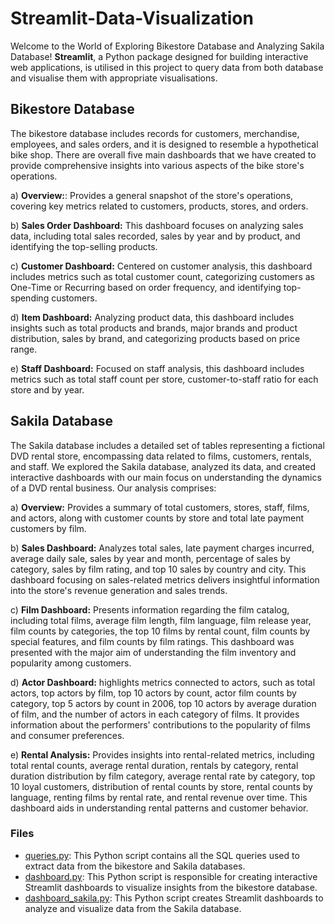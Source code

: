 # Streamlit-Data-Visualization
Welcome to the World of Exploring Bikestore Database and Analyzing Sakila Database! **Streamlit**, a Python package designed for building interactive web applications, is utilised in this project to query data from both database and visualise them with appropriate visualisations. 

 ## Bikestore Database
The bikestore database includes records for customers, merchandise, employees, and sales orders, and it is designed to resemble a hypothetical bike shop. There are overall five main dashboards that we have created to provide comprehensive insights into various aspects of the bike store's operations. 

a) **Overview:**: Provides a general snapshot of the store's operations, covering key metrics related to customers, products, stores, and orders.

b) **Sales Order Dashboard:** This dashboard focuses on analyzing sales data, including total sales recorded, sales by year and by product, and identifying the top-selling products.

c) **Customer Dashboard:** Centered on customer analysis, this dashboard includes metrics such as total customer count, categorizing customers as One-Time or Recurring based on order frequency, and identifying top-spending customers.

d) **Item Dashboard:** Analyzing product data, this dashboard includes insights such as total products and brands, major brands and product distribution, sales by brand, and categorizing products based on price range.

e) **Staff Dashboard:** Focused on staff analysis, this dashboard includes metrics such as total staff count per store, customer-to-staff ratio for each store and by year.

## Sakila Database
The Sakila database includes a detailed set of tables representing a fictional DVD rental store, encompassing data related to films, customers, rentals, and staff. We explored the Sakila database, analyzed its data, and created interactive dashboards with our main focus on understanding the dynamics of a DVD rental business. Our analysis comprises:

a) **Overview:** Provides a summary of total customers, stores, staff, films, and actors, along with customer counts by store and total late payment customers by film.

b) **Sales Dashboard:** Analyzes total sales, late payment charges incurred, average daily sale, sales by year and month, percentage of sales by category, sales by film rating, and top 10 sales by country and city. This dashboard focusing on sales-related metrics delivers insightful information into the store's revenue generation and sales trends.

c) **Film Dashboard:** Presents information regarding the film catalog, including total films, average film length, film language, film release year, film counts by categories, the top 10 films by rental count, film counts by special features, and film counts by film ratings. This dashboard was presented with the major aim of understanding the film inventory and popularity among customers.

d) **Actor Dashboard:** highlights metrics connected to actors, such as total actors, top actors by film, top 10 actors by count, actor film counts by category, top 5 actors by count in 2006, top 10 actors by average duration of film, and the number of actors in each category of films. It provides information about the performers' contributions to the popularity of films and consumer preferences.

e)  **Rental Analysis:** Provides insights into rental-related metrics, including total rental counts, average rental duration, rentals by category, rental duration distribution by film category, average rental rate by category, top 10 loyal customers, distribution of rental counts by store, rental counts by language, renting films by rental rate, and rental revenue over time. This dashboard aids in understanding rental patterns and customer behavior.

### Files 
- [queries.py](queries.py): This Python script contains all the SQL queries used to extract data from the bikestore and Sakila databases.
- [dashboard.py](dashboard.py): This Python script is responsible for creating interactive Streamlit dashboards to visualize insights from the bikestore database.
- [dashboard_sakila.py](dashboard_sakila.py): This Python script creates Streamlit dashboards to analyze and visualize data from the Sakila database.

